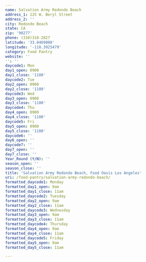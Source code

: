 ```yaml
---
name: Salvation Army Redondo Beach
address_1: 125 W. Beryl Street
address_2: ''
city: Redondo Beach
state: CA
zip: '90277'
phone: (310)318-2827
latitude: '33.8469008'
longitude: '-118.3925479'
category: Food Pantry
website: ''
'': ''
daycode1: Mon
day1_open: 0900
day1_close: '1100'
daycode2: Tue
day2_open: 0900
day2_close: '1100'
daycode3: Wed
day3_open: 0900
day3_close: '1100'
daycode4: Thu
day4_open: 0900
day4_close: '1100'
daycode5: Fri
day5_open: 0900
day5_close: '1100'
daycode6: ''
day6_open: ''
daycode7: ''
day7_open: ''
day7_close: ''
Year_Round (Y/N): ''
season_open: ''
season_close: ''
title: 'Salvation Army Redondo Beach, Food Oasis Los Angeles'
uri: /food-pantry/salvation-army-redondo-beach/
formatted_daycode1: Monday
formatted_day1_open: 9am
formatted_day1_close: 11am
formatted_daycode2: Tuesday
formatted_day2_open: 9am
formatted_day2_close: 11am
formatted_daycode3: Wednesday
formatted_day3_open: 9am
formatted_day3_close: 11am
formatted_daycode4: Thursday
formatted_day4_open: 9am
formatted_day4_close: 11am
formatted_daycode5: Friday
formatted_day5_open: 9am
formatted_day5_close: 11am

---
```

